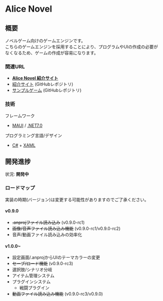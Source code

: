 # Alice Novel

## 概要
ノベルゲーム向けのゲームエンジンです。<br />
こちらのゲームエンジンを採用することにより、プログラムやUIの作成の必要がなくなるため、ゲームの作成が容易になります。<br />

### 関連URL
- **[Alice Novel 紹介サイト](https://alicenovel.web.app "Alice Novel で世界をより楽しく")**<br />
- [紹介サイト](https://github.com/Lemon73-Computing/Alice_Novel-Docs) (GitHubレポジトリ)
- [サンプルゲーム](https://github.com/Lemon73-Computing/Alice_Novel-Docs) (GitHubレポジトリ)

### 技術
フレームワーク
- [MAUI] / [.NET7.0]

プログラミング言語/デザイン
- [C#] + [XAML]

[MAUI]: https://dotnet.microsoft.com/ja-jp/apps/maui ".NET MAUI"
[.NET7.0]: https://dotnet.microsoft.com/ja-jp/ ".NET"
[C#]: https://learn.microsoft.com/ja-jp/dotnet/csharp/ "C#ドキュメント"
[xaml]: https://learn.microsoft.com/ja-jp/dotnet/maui/xaml/ ".NET MAUI XAMLドキュメント"

## 開発進捗
状況: **開発中**

### ロードマップ
実装の時期(バージョン)は変更する可能性がありますのでご了承ください。<br />

#### v0.9.0
- ~~.anprojファイル読み込み~~ (v0.9.0-rc1)
- ~~画像/音声ファイル読み込み機能~~ (v0.9.0-rc1/v0.9.0-rc2)
- 音声/動画ファイル読み込みの効率化

#### v1.0.0~
- 設定画面/.anprojからUIのテーマカラーの変更
- ~~セーブ/ロード機能~~ (v0.9.0-rc3)
- 選択肢/シナリオ分岐
- アイテム管理システム
- プラグインシステム
  - 戦闘プラグイン
- ~~動画ファイル読み込み機能~~ (v0.9.0-rc3/v0.9.0)
